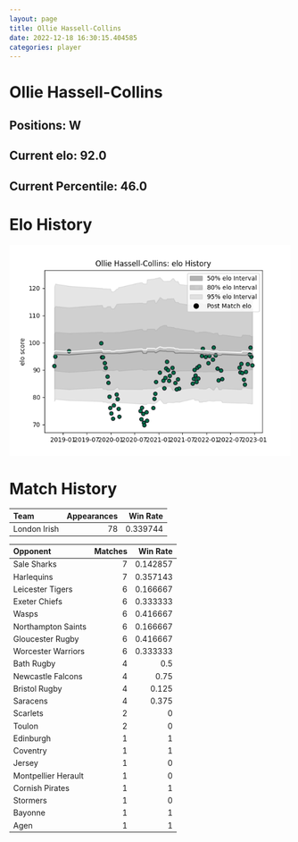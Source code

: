 ```yaml
---  
layout: page  
title: Ollie Hassell-Collins  
date: 2022-12-18 16:30:15.404585  
categories: player  
---
```

# Ollie Hassell-Collins

## Positions: W

## Current elo: 92.0

## Current Percentile: 46.0

# Elo History


![elo history](history_OllieHassell-Collins.png)
# Match History


| Team         |   Appearances |   Win Rate |
|:-------------|--------------:|-----------:|
| London Irish |            78 |   0.339744 |

| Opponent            |   Matches |   Win Rate |
|:--------------------|----------:|-----------:|
| Sale Sharks         |         7 |   0.142857 |
| Harlequins          |         7 |   0.357143 |
| Leicester Tigers    |         6 |   0.166667 |
| Exeter Chiefs       |         6 |   0.333333 |
| Wasps               |         6 |   0.416667 |
| Northampton Saints  |         6 |   0.166667 |
| Gloucester Rugby    |         6 |   0.416667 |
| Worcester Warriors  |         6 |   0.333333 |
| Bath Rugby          |         4 |   0.5      |
| Newcastle Falcons   |         4 |   0.75     |
| Bristol Rugby       |         4 |   0.125    |
| Saracens            |         4 |   0.375    |
| Scarlets            |         2 |   0        |
| Toulon              |         2 |   0        |
| Edinburgh           |         1 |   1        |
| Coventry            |         1 |   1        |
| Jersey              |         1 |   0        |
| Montpellier Herault |         1 |   0        |
| Cornish Pirates     |         1 |   1        |
| Stormers            |         1 |   0        |
| Bayonne             |         1 |   1        |
| Agen                |         1 |   1        |